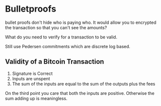 # Bulletproofs



bullet proofs don't hide who is paying who. It would allow you to encrypted the transaction so that you can't see the amounts?


What do you need to verify for a transaction to be valid.

Still use Pedersen commitments which are discrete log based.

## Validity of a Bitcoin Transaction

1. Signature is Correct 
2. Inputs are unspent 
3. The sum of the inputs are equal to the sum of the outputs plus the fees

On the third point you care that both the inputs are positive. Otherwise the sum adding up is meaningless. 

